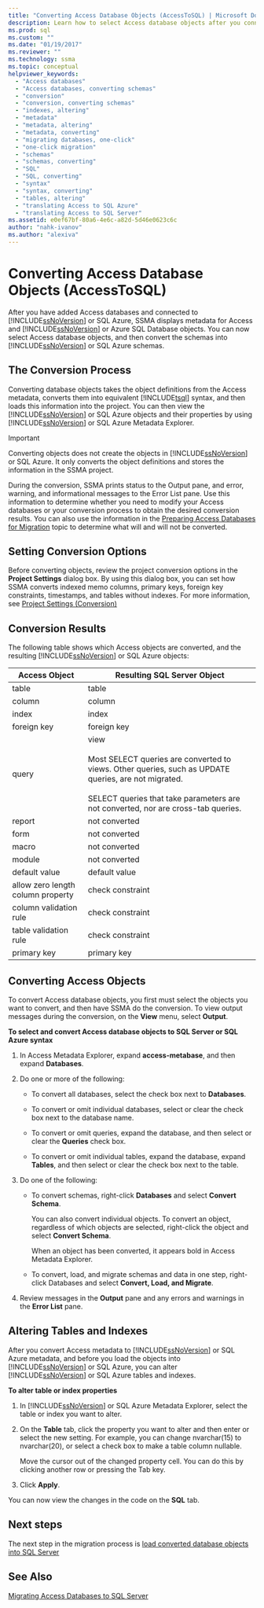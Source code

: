 ```yaml
---
title: "Converting Access Database Objects (AccessToSQL) | Microsoft Docs"
description: Learn how to select Access database objects after you connect to SQL Server/Azure SQL Database, and then convert the schemas to SQL Server/SQL Database schemas.
ms.prod: sql
ms.custom: ""
ms.date: "01/19/2017"
ms.reviewer: ""
ms.technology: ssma
ms.topic: conceptual
helpviewer_keywords: 
  - "Access databases"
  - "Access databases, converting schemas"
  - "conversion"
  - "conversion, converting schemas"
  - "indexes, altering"
  - "metadata"
  - "metadata, altering"
  - "metadata, converting"
  - "migrating databases, one-click"
  - "one-click migration"
  - "schemas"
  - "schemas, converting"
  - "SQL"
  - "SQL, converting"
  - "syntax"
  - "syntax, converting"
  - "tables, altering"
  - "translating Access to SQL Azure"
  - "translating Access to SQL Server"
ms.assetid: e0ef67bf-80a6-4e6c-a82d-5d46e0623c6c
author: "nahk-ivanov"
ms.author: "alexiva"
---
```

# Converting Access Database Objects (AccessToSQL)
After you have added Access databases and connected to [!INCLUDE[ssNoVersion](../../includes/ssnoversion-md.md)] or SQL Azure, SSMA displays metadata for Access and [!INCLUDE[ssNoVersion](../../includes/ssnoversion-md.md)] or Azure SQL Database objects. You can now select Access database objects, and then convert the schemas into [!INCLUDE[ssNoVersion](../../includes/ssnoversion-md.md)] or SQL Azure schemas.  
  
## The Conversion Process  
Converting database objects takes the object definitions from the Access metadata, converts them into equivalent [!INCLUDE[tsql](../../includes/tsql-md.md)] syntax, and then loads this information into the project. You can then view the [!INCLUDE[ssNoVersion](../../includes/ssnoversion-md.md)] or SQL Azure objects and their properties by using [!INCLUDE[ssNoVersion](../../includes/ssnoversion-md.md)] or SQL Azure Metadata Explorer.  
  
> [!IMPORTANT]  
> Converting objects does not create the objects in [!INCLUDE[ssNoVersion](../../includes/ssnoversion-md.md)] or SQL Azure. It only converts the object definitions and stores the information in the SSMA project.  
  
During the conversion, SSMA prints status to the Output pane, and error, warning, and informational messages to the Error List pane. Use this information to determine whether you need to modify your Access databases or your conversion process to obtain the desired conversion results. You can also use the information in the [Preparing Access Databases for Migration](preparing-access-databases-for-migration-accesstosql.md) topic to determine what will and will not be converted.  
  
## Setting Conversion Options  
Before converting objects, review the project conversion options in the **Project Settings** dialog box. By using this dialog box, you can set how SSMA converts indexed memo columns, primary keys, foreign key constraints, timestamps, and tables without indexes. For more information, see [Project Settings (Conversion)](https://msdn.microsoft.com/bcebc635-c638-4ddb-924c-b9ccfef86388)  
  
## Conversion Results  
The following table shows which Access objects are converted, and the resulting [!INCLUDE[ssNoVersion](../../includes/ssnoversion-md.md)] or SQL Azure objects:  
  
|Access Object|Resulting SQL Server Object|  
|-----------------|-------------------------------|  
|table|table|  
|column|column|  
|index|index|  
|foreign key|foreign key|  
|query|view<br /><br />Most SELECT queries are converted to views. Other queries, such as UPDATE queries, are not migrated.<br /><br />SELECT queries that take parameters are not converted, nor are cross-tab queries.|  
|report|not converted|  
|form|not converted|  
|macro|not converted|  
|module|not converted|  
|default value|default value|  
|allow zero length column property|check constraint|  
|column validation rule|check constraint|  
|table validation rule|check constraint|  
|primary key|primary key|  
  
## Converting Access Objects  
To convert Access database objects, you first must select the objects you want to convert, and then have SSMA do the conversion. To view output messages during the conversion, on the **View** menu, select **Output**.  
  
**To select and convert Access database objects to SQL Server or SQL Azure syntax**  
  
1.  In Access Metadata Explorer, expand **access-metabase**, and then expand **Databases**.  
  
2.  Do one or more of the following:  
  
    -   To convert all databases, select the check box next to **Databases**.  
  
    -   To convert or omit individual databases, select or clear the check box next to the database name.  
  
    -   To convert or omit queries, expand the database, and then select or clear the **Queries** check box.  
  
    -   To convert or omit individual tables, expand the database, expand **Tables**, and then select or clear the check box next to the table.  
  
3.  Do one of the following:  
  
    -   To convert schemas, right-click **Databases** and select **Convert Schema**.  
  
        You can also convert individual objects. To convert an object, regardless of which objects are selected, right-click the object and select **Convert Schema**.  
  
        When an object has been converted, it appears bold in Access Metadata Explorer.  
  
    -   To convert, load, and migrate schemas and data in one step, right-click Databases and select **Convert, Load, and Migrate**.  
  
4.  Review messages in the **Output** pane and any errors and warnings in the **Error List** pane.  
  
## Altering Tables and Indexes  
After you convert Access metadata to [!INCLUDE[ssNoVersion](../../includes/ssnoversion-md.md)] or SQL Azure metadata, and before you load the objects into [!INCLUDE[ssNoVersion](../../includes/ssnoversion-md.md)] or SQL Azure, you can alter [!INCLUDE[ssNoVersion](../../includes/ssnoversion-md.md)] or SQL Azure tables and indexes.  
  
**To alter table or index properties**  
  
1.  In [!INCLUDE[ssNoVersion](../../includes/ssnoversion-md.md)] or SQL Azure Metadata Explorer, select the table or index you want to alter.  
  
2.  On the **Table** tab, click the property you want to alter and then enter or select the new setting. For example, you can change nvarchar(15) to nvarchar(20), or select a check box to make a table column nullable.  
  
    Move the cursor out of the changed property cell. You can do this by clicking another row or pressing the Tab key.  
  
3.  Click **Apply**.  
  
You can now view the changes in the code on the **SQL** tab.  
  
## Next steps  
The next step in the migration process is [load converted database objects into SQL Server](loading-converted-database-objects-into-sql-server-accesstosql.md)  
  
## See Also  
[Migrating Access Databases to SQL Server](migrating-access-databases-to-sql-server-azure-sql-db-accesstosql.md)  
  
